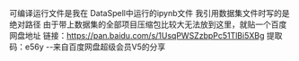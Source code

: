 可编译运行文件是我在 DataSpell中运行的ipynb文件
我引用数据集文件时写的是绝对路径
由于带上数据集的全部项目压缩包比较大无法放到这里，就贴一个百度网盘地址
链接：https://pan.baidu.com/s/1UsqPWSZzbpPc51TlBi5XBg 
提取码：e56y 
--来自百度网盘超级会员V5的分享
